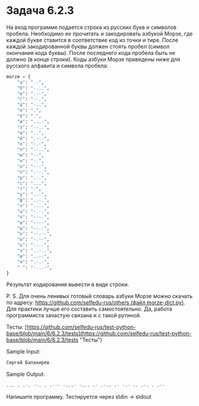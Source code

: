 # Задача 6.2.3

На вход программе подается строка из русских букв и символов пробела. Необходимо ее прочитать и закодировать азбукой Морзе, где каждой букве ставится в соответствие код из точки и тире. После каждой закодированной буквы должен стоять пробел (символ окончания кода буквы). После последнего кода пробела быть не должно (в конце строки). Коды азбуки Морзе приведены ниже для русского алфавита и символа пробела:

```python
morze = {
    "а": ".-",
    "б": "-...",
    "в": ".--",
    "г": "--.",
    "д": "-..",
    "е": ".",
    "ё": ".",
    "ж": "...-",
    "з": "--..",
    "и": "..",
    "й": ".---",
    "к": "-.-",
    "л": ".-..",
    "м": "--",
    "н": "-.",
    "о": "---",
    "п": ".--.",
    "р": ".-.",
    "с": "...",
    "т": "-",
    "у": "..-",
    "ф": "..-.",
    "х": "....",
    "ц": "-.-.",
    "ч": "---.",
    "ш": "----",
    "щ": "--.-",
    "ъ": "--.--",
    "ы": "-.--",
    "ь": "-..-",
    "э": "..-..",
    "ю": "..--",
    "я": ".-.-",
    " ": "-...-",
}
```

Результат кодирования вывести в виде строки.

P. S. Для очень ленивых готовый словарь азбуки Морзе можно скачать по адресу: [https://github.com/selfedu-rus/others (файл morze-dict.py)](https://github.com/selfedu-rus/others/blob/main/morze-dict.py "Словарь азбуки Морзе"). Для практики лучше его составить самостоятельно. Да, работа программиста зачастую связана и с такой рутиной.

Тесты: [https://github.com/selfedu-rus/test-python-base/blob/main/6/6.2.3/tests](https://github.com/selfedu-rus/test-python-base/blob/main/6/6.2.3/tests "Тесты")

Sample Input:

```python
Сергей Балакирев
```

Sample Output:

```python
... . .-. --. . .--- -...- -... .- .-.. .- -.- .. .-. . .--
```

Напишите программу. Тестируется через stdin → stdout
